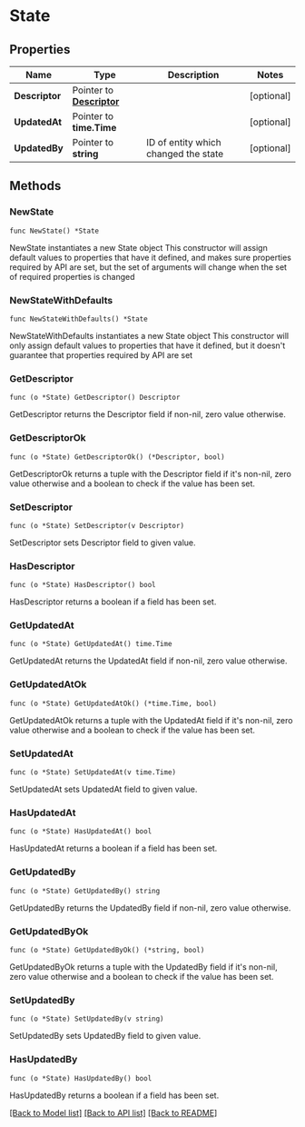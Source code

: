 # State

## Properties

Name | Type | Description | Notes
------------ | ------------- | ------------- | -------------
**Descriptor** | Pointer to [**Descriptor**](Descriptor.md) |  | [optional] 
**UpdatedAt** | Pointer to **time.Time** |  | [optional] 
**UpdatedBy** | Pointer to **string** | ID of entity which changed the state | [optional] 

## Methods

### NewState

`func NewState() *State`

NewState instantiates a new State object
This constructor will assign default values to properties that have it defined,
and makes sure properties required by API are set, but the set of arguments
will change when the set of required properties is changed

### NewStateWithDefaults

`func NewStateWithDefaults() *State`

NewStateWithDefaults instantiates a new State object
This constructor will only assign default values to properties that have it defined,
but it doesn't guarantee that properties required by API are set

### GetDescriptor

`func (o *State) GetDescriptor() Descriptor`

GetDescriptor returns the Descriptor field if non-nil, zero value otherwise.

### GetDescriptorOk

`func (o *State) GetDescriptorOk() (*Descriptor, bool)`

GetDescriptorOk returns a tuple with the Descriptor field if it's non-nil, zero value otherwise
and a boolean to check if the value has been set.

### SetDescriptor

`func (o *State) SetDescriptor(v Descriptor)`

SetDescriptor sets Descriptor field to given value.

### HasDescriptor

`func (o *State) HasDescriptor() bool`

HasDescriptor returns a boolean if a field has been set.

### GetUpdatedAt

`func (o *State) GetUpdatedAt() time.Time`

GetUpdatedAt returns the UpdatedAt field if non-nil, zero value otherwise.

### GetUpdatedAtOk

`func (o *State) GetUpdatedAtOk() (*time.Time, bool)`

GetUpdatedAtOk returns a tuple with the UpdatedAt field if it's non-nil, zero value otherwise
and a boolean to check if the value has been set.

### SetUpdatedAt

`func (o *State) SetUpdatedAt(v time.Time)`

SetUpdatedAt sets UpdatedAt field to given value.

### HasUpdatedAt

`func (o *State) HasUpdatedAt() bool`

HasUpdatedAt returns a boolean if a field has been set.

### GetUpdatedBy

`func (o *State) GetUpdatedBy() string`

GetUpdatedBy returns the UpdatedBy field if non-nil, zero value otherwise.

### GetUpdatedByOk

`func (o *State) GetUpdatedByOk() (*string, bool)`

GetUpdatedByOk returns a tuple with the UpdatedBy field if it's non-nil, zero value otherwise
and a boolean to check if the value has been set.

### SetUpdatedBy

`func (o *State) SetUpdatedBy(v string)`

SetUpdatedBy sets UpdatedBy field to given value.

### HasUpdatedBy

`func (o *State) HasUpdatedBy() bool`

HasUpdatedBy returns a boolean if a field has been set.


[[Back to Model list]](../README.md#documentation-for-models) [[Back to API list]](../README.md#documentation-for-api-endpoints) [[Back to README]](../README.md)


